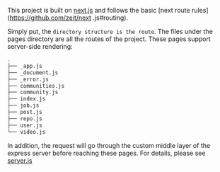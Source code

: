This project is built on [next.js](https://github.com/zeit/next.js) and follows the basic [next route rules](https://github.com/zeit/next .js#routing).

Simply put, the `directory structure is the route`. The files under the pages directory are all the routes of the project. These pages support server-side rendering:

```bash
.
├── _app.js
├── _document.js
├── _error.js
├── communities.js
├── community.js
├── index.js
├── job.js
├── post.js
├── repo.js
├── user.js
└── video.js
```

In addition, the request will go through the custom middle layer of the express server before reaching these pages. For details, please see [server.js](https://github.com/coderplanets/coderplanets_web/blob/dev/server.js)
